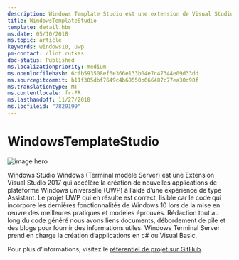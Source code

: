 ```yaml
---
description: Windows Template Studio est une extension de Visual Studio pour créer rapidement des applications UWP.
title: WindowsTemplateStudio
template: detail.hbs
ms.date: 05/10/2018
ms.topic: article
keywords: windows10, uwp
pm-contact: clint.rutkas
doc-status: Published
ms.localizationpriority: medium
ms.openlocfilehash: 6cfb593508ef6e366e133b04e7c47344e09d33dd
ms.sourcegitcommit: b11f305dbf7649c4b68550b666487c77ea30d98f
ms.translationtype: MT
ms.contentlocale: fr-FR
ms.lasthandoff: 11/27/2018
ms.locfileid: "7829199"
---
```

# <a name="windows-template-studio"></a>WindowsTemplateStudio

![image hero](images/wts1.png)

Windows Studio Windows (Terminal modèle Server) est une Extension Visual Studio 2017 qui accélère la création de nouvelles applications de plateforme Windows universelle (UWP) à l’aide d’une expérience de type Assistant. Le projet UWP qui en résulte est correct, lisible car le code qui incorpore les dernières fonctionnalités de Windows 10 lors de la mise en œuvre des meilleures pratiques et modèles éprouvés. Rédaction tout au long du code généré nous avons liens documents, débordement de pile et des blogs pour fournir des informations utiles. Windows Terminal Server prend en charge la création d’applications en c# ou Visual Basic.

Pour plus d’informations, visitez le [référentiel de projet sur GitHub](https://github.com/microsoft/windowsTemplateStudio).

